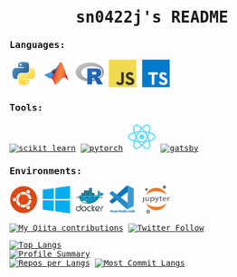 <samp>
<div align="center">

# sn0422j's README

</div>

<p align="left">
    <h3 align="left">Languages:</h3>
    <a href="https://www.python.org" target="_blank"><img src="https://raw.githubusercontent.com/devicons/devicon/master/icons/python/python-original.svg" alt="python" width="50" height="50"/></a> 
    <a href="https://www.mathworks.com/" target="_blank"><img src="https://raw.githubusercontent.com/devicons/devicon/master/icons/matlab/matlab-original.svg" alt="matlab" width="50" height="50"/></a> 
    <a href="https://www.r-project.org/" target="_blank"><img src="https://raw.githubusercontent.com/devicons/devicon/master/icons/r/r-original.svg" alt="matlab" width="50" height="50"/></a>
    <a href="https://developer.mozilla.org/en-US/docs/Web/JavaScript" target="_blank"><img src="https://raw.githubusercontent.com/devicons/devicon/master/icons/javascript/javascript-original.svg" alt="javascript" width="50" height="50"/></a>
    <a href="https://www.typescriptlang.org/" target="_blank"><img src="https://raw.githubusercontent.com/devicons/devicon/master/icons/typescript/typescript-original.svg" alt="javascript" width="50" height="50"/></a>
</p>

<p align="left">
    <h3 align="left">Tools:</h3>
    <a href="https://scikit-learn.org/" target="_blank"><img src="https://upload.wikimedia.org/wikipedia/commons/0/05/Scikit_learn_logo_small.svg" alt="scikit_learn" width="50" height="50"/></a>
    <a href="https://pytorch.org/" target="_blank"><img src="https://www.vectorlogo.zone/logos/pytorch/pytorch-icon.svg" alt="pytorch" width="50" height="50"/></a>
    <a href="https://reactjs.org/" target="_blank"><img src="https://raw.githubusercontent.com/devicons/devicon/master/icons/react/react-original.svg" alt="react" width="50" height="50"/></a>
    <a href="https://www.gatsbyjs.com/" target="_blank"><img src="https://www.vectorlogo.zone/logos/gatsbyjs/gatsbyjs-icon.svg" alt="gatsby" width="50" height="50"/></a> 
</p>

<p align="left">
    <h3 align="left">Environments:</h3>
    <a href="https://ubuntu.com" target="_blank"><img src="https://raw.githubusercontent.com/devicons/devicon/master/icons/ubuntu/ubuntu-plain.svg" alt="ubuntu" width="50" height="50"/></a>
    <a href="https://www.microsoft.com/en-us/windows" target="_blank"><img src="https://raw.githubusercontent.com/devicons/devicon/master/icons/windows8/windows8-original.svg" alt="windows" width="50" height="50"/></a>
    <a href="https://www.docker.com/" target="_blank"><img src="https://raw.githubusercontent.com/devicons/devicon/master/icons/docker/docker-original-wordmark.svg" alt="docker" width="50" height="50"/></a>
    <a href="https://code.visualstudio.com" target="_blank"><img src="https://raw.githubusercontent.com/devicons/devicon/master/icons/vscode/vscode-original-wordmark.svg" alt="vscode" width="50" height="50"/></a>
    <a href="https://jupyter.org" target="_blank"><img src="https://raw.githubusercontent.com/devicons/devicon/master/icons/jupyter/jupyter-original-wordmark.svg" alt="jupyter" width="50" height="50"/></a>
</p>

[](images_from_devicon_https://devicon.dev)

[![My Qiita contributions](https://qiita-badge.apiapi.app/s/sn42/contributions.svg)](http://qiita.com/sn42)
[![Twitter Follow](https://img.shields.io/twitter/follow/sn42neuro?style=social)](https://twitter.com/sn42neuro)

<p align="left"> 
    <a href="https://github.com/anuraghazra/github-readme-stats"><img alt="Top Langs" height="130px" src="https://github-readme-stats.vercel.app/api?username=sn0422j&show_icons=true&theme=tokyonight&hide=contribs&count_private=true" /></a><br />
    <a href="https://github.com/vn7n24fzkq/github-profile-summary-cards"><img alt="Profile Summary" height="150px" src="https://github-profile-summary-cards.vercel.app/api/cards/profile-details?username=sn0422j&theme=solarized_dark" /></a><br />
    <a href="https://github.com/vn7n24fzkq/github-profile-summary-cards"><img alt="Repos per Langs" height="151px" src="https://github-profile-summary-cards.vercel.app/api/cards/repos-per-language?username=sn0422j&theme=solarized_dark" /></a>
    <a href="https://github.com/vn7n24fzkq/github-profile-summary-cards"><img alt="Most Commit Langs" height="151px" src="https://github-profile-summary-cards.vercel.app/api/cards/most-commit-language?username=sn0422j&theme=solarized_dark" /></a>
</p>

</samp>

